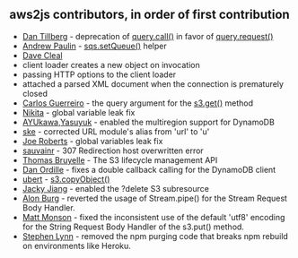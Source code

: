 ## aws2js contributors, in order of first contribution

 * [Dan Tillberg](https://github.com/tillberg) - deprecation of [query.call()](https://github.com/SaltwaterC/aws2js/wiki/query.call%28%29) in favor of [query.request()](https://github.com/SaltwaterC/aws2js/wiki/query.request%28%29)
 * [Andrew Paulin](https://github.com/ConstantineXVI) - [sqs.setQueue()](https://github.com/SaltwaterC/aws2js/wiki/sqs.setQueue%28%29) helper
 * [Dave Cleal](https://github.com/dcleal)
  * client loader creates a new object on invocation
  * passing HTTP options to the client loader
  * attached a parsed XML document when the connection is prematurely closed
 * [Carlos Guerreiro](http://perceptiveconstructs.com/) - the query argument for the [s3.get()](https://github.com/SaltwaterC/aws2js/wiki/s3.get%28%29) method
 * [Nikita](https://github.com/nab) - global variable leak fix
 * [AYUkawa,Yasuyuk](https://github.com/toomore-such) - enabled the multiregion support for DynamoDB
 * [ske](https://github.com/ske) - corrected URL module's alias from 'url' to 'u'
 * [Joe Roberts](https://github.com/zefer) - global variables leak fix
 * [sauvainr](https://github.com/sauvainr) - 307 Redirection host overwritten error
 * [Thomas Bruyelle](https://github.com/tbruyelle) - The S3 lifecycle management API
 * [Dan Ordille](https://github.com/dordille) - fixes a double callback calling for the DynamoDB client
 * [ubert](https://github.com/ubert) - [s3.copyObject()](https://github.com/SaltwaterC/aws2js/wiki/s3.copyObject%28%29)
 * [Jacky Jiang](https://github.com/t83714) - enabled the ?delete S3 subresource
 * [Alon Burg](http://burg-alon.9folds.com/) - reverted the usage of Stream.pipe() for the Stream Request Body Handler.
 * [Matt Monson](https://github.com/mattmonson) - fixed the inconsistent use of the default 'utf8' encoding for the String Request Body Handler of the s3.put() method.
 * [Stephen Lynn](https://github.com/lynns) - removed the npm purging code that breaks npm rebuild on environments like Heroku.

